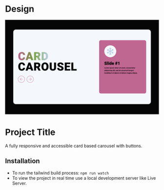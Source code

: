 # Design

![Desktop](designs/desktop-design.png)

# Project Title

A fully responsive and accessible card based carousel with buttons.

## Installation

- To run the tailwind build process: `npm run watch`
- To view the project in real time use a local development server like Live Server.
